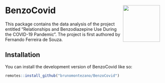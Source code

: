 
<!-- README.md is generated from README.Rmd. Please edit that file -->

# BenzoCovid <img src="man/figures/hexlogo.png" align="right" width = "120px"/>

<!-- badges: start -->
<!-- badges: end -->

This package contains the data analysis of the project entitled
“Relationships and Benzodiazepine Use During the COVID-19 Pandemic”. The
project is first authored by Fernando Ferreira de Souza.

## Installation

You can install the development version of BenzoCovid like so:

``` r
remotes::install_github("brunomontezano/BenzoCovid")
```
